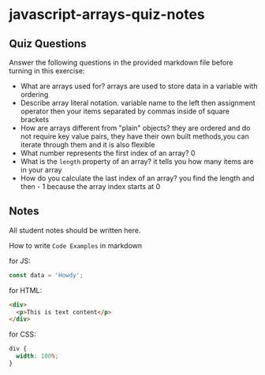 # javascript-arrays-quiz-notes

## Quiz Questions

Answer the following questions in the provided markdown file before turning in this exercise:

- What are arrays used for?
  arrays are used to store data in a variable with ordering
- Describe array literal notation.
  variable name to the left then assignment operator then your items separated by commas inside of square brackets
- How are arrays different from "plain" objects?
  they are ordered and do not require key value pairs, they have their own built methods,you can iterate through them and it is also flexible
- What number represents the first index of an array?
  0
- What is the `length` property of an array?
  it tells you how many items are in your array
- How do you calculate the last index of an array?
  you find the length and then - 1 because the array index starts at 0

## Notes

All student notes should be written here.

How to write `Code Examples` in markdown

for JS:

```javascript
const data = 'Howdy';
```

for HTML:

```html
<div>
  <p>This is text content</p>
</div>
```

for CSS:

```css
div {
  width: 100%;
}
```
